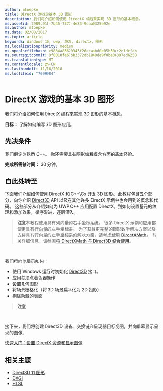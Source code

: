 ```yaml
---
author: mtoepke
title: DirectX 游戏的基本 3D 图形
description: 我们将介绍如何使用 DirectX 编程来实现 3D 图形的基本概念。
ms.assetid: 2989c91f-7b45-7377-4e83-9daa0325e92e
ms.author: mtoepke
ms.date: 02/08/2017
ms.topic: article
keywords: Windows 10, uwp, 游戏, directx, 图形
ms.localizationpriority: medium
ms.openlocfilehash: e9834a83620343f26acaabd0e05b30cc2c1dcfab
ms.sourcegitcommit: 9f8010fe67bb3372db1840de9f0be36097ed6258
ms.translationtype: MT
ms.contentlocale: zh-CN
ms.lasthandoff: 11/16/2018
ms.locfileid: "7099984"
---
```

# <a name="basic-3d-graphics-for-directx-games"></a>DirectX 游戏的基本 3D 图形



我们将介绍如何使用 DirectX 编程来实现 3D 图形的基本概念。

**目标：** 了解如何编写 3D 图形应用。

## <a name="prerequisites"></a>先决条件


我们假定你熟悉 C++。 你还需要具有图形编程概念方面的基本经验。

**完成所需总时间：** 30 分钟。

## <a name="where-to-go-from-here"></a>自此处转至


下面我们介绍如何使用 DirectX 和 C++\\Cx 开发 3D 图形。 此教程包含五个部分，向你介绍 [Direct3D](https://msdn.microsoft.com/library/windows/desktop/hh309466) API 以及在其他许多 DirectX 示例中也会用到的概念和代码。 这些部分从介绍如何为 UWP C++ 应用配置 DirectX，到如何设置基元的纹理和添加效果，循序渐进，逐层深入。

> **注意**本教程使用具有列向量的右手坐标系统。 很多 DirectX 示例和应用都使用具有行向量的左手坐标系。 为了获得更完整的图形数学解决方案以及支持具有行向量的左手坐标系的解决方案，请考虑使用 [DirectXMath](https://msdn.microsoft.com/library/windows/desktop/hh437833)。 有关详细信息，请参阅[将 DirectXMath 与 Direct3D 结合使用](https://msdn.microsoft.com/library/windows/desktop/ff729728#Use_DXMath_with_D3D)。

 

我们将向你展示如何：

-   使用 Windows 运行时初始化 [Direct3D](https://msdn.microsoft.com/library/windows/desktop/hh309466) 接口。
-   应用每顶点着色器操作
-   设置几何图形
-   将场景栅格化（将 3D 场景扁平化为 2D 投影）
-   剔除隐藏的表面

> **注意**  

 

接下来，我们将创建 Direct3D 设备、交换链和呈现器目标视图，并向屏幕显示呈现的图像。

[快速入门：设置 DirectX 资源和显示图像](setting-up-directx-resources.md)

## <a name="related-topics"></a>相关主题


* [Direct3D 11 图形](https://msdn.microsoft.com/library/windows/desktop/ff476080)
* [DXGI](https://msdn.microsoft.com/library/windows/desktop/hh404534)
* [HLSL](https://msdn.microsoft.com/library/windows/desktop/bb509561)

 

 





